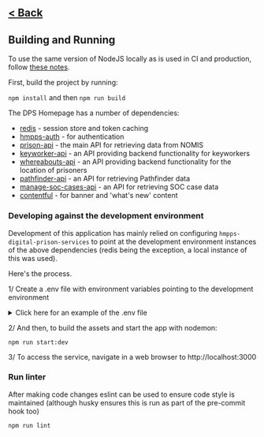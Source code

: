 [< Back](../README.md)
---

## Building and Running

To use the same version of NodeJS locally as is used in CI and production, follow [these notes](nvm.md).

First, build the project by running:

`npm install` and then `npm run build`

The DPS Homepage has a number of dependencies:

* [redis](https://redis.io/) - session store and token caching
* [hmpps-auth](https://github.com/ministryofjustice/hmpps-auth) - for authentication
* [prison-api](https://github.com/ministryofjustice/prison-api) - the main API for retrieving data from NOMIS
* [keyworker-api](https://github.com/ministryofjustice/keyworker-api) - an API providing backend functionality for keyworkers
* [whereabouts-api](https://github.com/ministryofjustice/whereabouts-api) - an API providing backend functionality for the location of prisoners
* [pathfinder-api](https://github.com/ministryofjustice/pathfinder-api) - an API for retrieving Pathfinder data
* [manage-soc-cases-api](https://github.com/ministryofjustice/manage-soc-cases-api) - an API for retrieving SOC case data
* [contentful](https://graphql.contentful.com) - for banner and 'what's new' content

### Developing against the development environment
Development of this application has mainly relied on configuring `hmpps-digital-prison-services` to point at the development 
environment instances of the above dependencies (redis being the exception, a local instance of this was used).

Here's the process.

1/ Create a .env file with environment variables pointing to the development environment
<details>
<summary>Click here for an example of the .env file</summary>
<br>
Note, credentials need to be retrieved from the dev kubernetes secrets to provide the missing auth and contentful variables.

```
PORT=3000
API_CLIENT_ID=
API_CLIENT_SECRET=
SYSTEM_CLIENT_ID=
SYSTEM_CLIENT_SECRET=
ENVIRONMENT_NAME=DEV
NODE_ENV=dev
COMPONENT_API_LATEST=true
TOKEN_VERIFICATION_ENABLED=false
CONTENTFUL_HOST=https://graphql.contentful.com
CONTENTFUL_ACCESS_TOKEN=
CONTENTFUL_SPACE_ID=
ACTIVITIES_URL=https://activities-dev.prison.service.justice.gov.uk/activities
APPOINTMENTS_URL=https://activities-dev.prison.service.justice.gov.uk/appointments
CATEGORISATION_UI_URL=https://dev.offender-categorisation.service.justice.gov.uk
CHECK_MY_DIARY_URL=https://check-my-diary-dev.prison.service.justice.gov.uk?fromDPS=true
DEV_COMPONENT_API_URL=https://frontend-components-dev.hmpps.service.justice.gov.uk
COMPONENT_API_URL=https://frontend-components-dev.hmpps.service.justice.gov.uk
CREATE_AND_VARY_A_LICENCE_URL=https://create-and-vary-a-licence-dev.hmpps.service.justice.gov.uk
DIGITAL_PRISONS_URL=https://digital-dev.prison.service.justice.gov.uk
GET_SOMEONE_READY_FOR_WORK_URL=https://get-ready-for-work-dev.hmpps.service.justice.gov.uk
HISTORICAL_PRISONER_APPLICATION_URL=https://hpa-stage.hmpps.dsd.io
HMPPS_AUTH_URL=https://sign-in-dev.hmpps.service.justice.gov.uk/auth
HMPPS_COOKIE_DOMAIN=digital-dev.prison.service.justice.gov.uk
INCENTIVES_URL=https://incentives-ui-dev.hmpps.service.justice.gov.uk
INGRESS_URL=http://localhost:3000
KEYWORKER_API_URL=https://keyworker-api-dev.prison.service.justice.gov.uk
LEARNING_AND_WORK_PROGRESS_URL=https://learning-and-work-progress-dev.hmpps.service.justice.gov.uk
LEGACY_PRISON_VISITS_URL=https://prison-visits-booking-staff-dev.apps.live.cloud-platform.service.justice.gov.uk
LICENCES_URL=https://licences-dev.prison.service.justice.gov.uk
MANAGE_ADJUDICATIONS_URL=https://manage-adjudications-dev.hmpps.service.justice.gov.uk
MANAGE_AUTH_ACCOUNTS_URL=https://manage-users-dev.hmpps.service.justice.gov.uk
MANAGE_OFFENCES_URL=https://manage-offences-dev.hmpps.service.justice.gov.uk
MANAGE_PRISON_VISITS_URL=https://manage-prison-visits-dev.prison.service.justice.gov.uk
MANAGE_RESTRICTED_PATIENTS_URL=https://manage-restricted-patients-dev.hmpps.service.justice.gov.uk
MANAGE_INTELLIGENCE_SUBMIT_URL=https://submit-information-report-dev.hmpps.service.justice.gov.uk
MOIC_URL=https://dev.moic.service.justice.gov.uk
OAUTH_ENDPOINT_URL=https://sign-in-dev.hmpps.service.justice.gov.uk/auth
OMIC_URL=https://dev.manage-key-workers.service.justice.gov.uk
PATHFINDER_ENDPOINT_API_URL=https://dev-api.pathfinder.service.justice.gov.uk
PATHFINDER_UI_URL=https://dev.pathfinder.service.justice.gov.uk
PECS_URL=https://hmpps-book-secure-move-frontend-staging.apps.live-1.cloud-platform.service.justice.gov.uk
PIN_PHONES_URL=https://pcms-dev.prison.service.justice.gov.uk
PREPARE_SOMEONE_FOR_RELEASE_URL=https://resettlement-passport-ui-dev.hmpps.service.justice.gov.uk
PRISON_API_URL=https://prison-api-dev.prison.service.justice.gov.uk
SECURE_SOCIAL_VIDEO_CALLS_URL=https://auth.dev.prisonvideo.com/accounts/login/oauth/redirect
SEND_LEGAL_MAIL_URL=https://check-rule39-mail-dev.prison.service.justice.gov.uk
SOC_API_URL=https://manage-soc-cases-api-dev.hmpps.service.justice.gov.uk
SOC_UI_URL=https://manage-soc-cases-dev.hmpps.service.justice.gov.uk
TOKEN_VERIFICATION_API_URL=https://token-verification-api-dev.prison.service.justice.gov.uk
USE_OF_FORCE_URL=https://dev.use-of-force.service.justice.gov.uk
WELCOME_PEOPLE_INTO_PRISON_URL=https://welcome-dev.prison.service.justice.gov.uk
WHEREABOUTS_ENDPOINT_URL=https://whereabouts-api-dev.service.justice.gov.uk
PRISONER_SEARCH_API_URL=https://prisoner-search-dev.prison.service.justice.gov.uk
PRISONER_PROFILE_URL=https://prisoner-dev.digital.prison.service.justice.gov.uk

```
</details>

2/ And then, to build the assets and start the app with nodemon:
```
npm run start:dev
```

3/ To access the service, navigate in a web browser to http://localhost:3000

### Run linter

After making code changes eslint can be used to ensure code style is maintained
(although husky ensures this is run as part of the pre-commit hook too)
```
npm run lint
```
